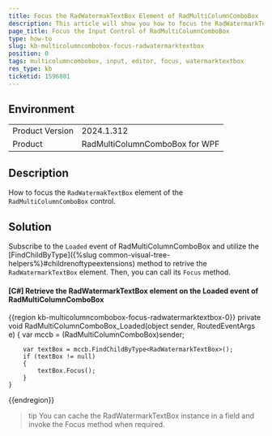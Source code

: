 ```yaml
---
title: Focus the RadWatermakTextBox Element of RadMultiColumnComboBox
description: This article will show you how to focus the RadWatermarkTextBox element of RadMultiColumnComboBox.
page_title: Focus the Input Control of RadMultiColumnComboBox
type: how-to
slug: kb-multicolumncombobox-focus-radwatermarktextbox
position: 0
tags: multicolumncombobox, input, editor, focus, watermarktextbox
res_type: kb
ticketid: 1596801
---
```


## Environment

<table>
	<tbody>
		<tr>
			<td>Product Version</td>
			<td>2024.1.312</td>
		</tr>
		<tr>
			<td>Product</td>
			<td>RadMultiColumnComboBox for WPF</td>
		</tr>
	</tbody>
</table>

## Description

How to focus the `RadWatermakTextBox` element of the `RadMultiColumnComboBox` control.

## Solution

Subscribe to the `Loaded` event of RadMultiColumnComboBox and utilize the [FindChildByType]({%slug common-visual-tree-helpers%}#childrenoftypeextensions) method to retrive the `RadWatermarkTextBox` element. Then, you can call its `Focus` method.

#### __[C#] Retrieve the RadWatermarkTextBox element on the Loaded event of RadMultiColumnComboBox__
{{region kb-multicolumncombobox-focus-radwatermarktextbox-0}}
    private void RadMultiColumnComboBox_Loaded(object sender, RoutedEventArgs e)
    {
    	var mccb = (RadMultiColumnComboBox)sender;

    	var textBox = mccb.FindChildByType<RadWatermarkTextBox>();
    	if (textBox != null)
    	{
    		textBox.Focus();
    	}
    }
{{endregion}}

>tip You can cache the RadWatermarkTextBox instance in a field and invoke the Focus method when required.